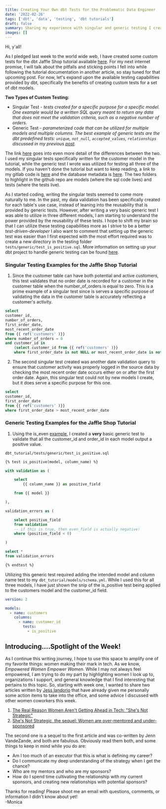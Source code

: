 ```yaml
---
title: Creating Your Own dbt Tests for the Problematic Data Engineer
date: '2022-02-26'
tags: ['dbt', 'data', 'testing', 'dbt tutorials']
draft: false
summary: Sharing my experience with singular and generic testing I created for the dbt Jaffle Shop tutorial.
images: []
---
```


Hi, y'all!

As I pledged last week to the world wide web, I have created some custom tests for the dbt Jaffle Shop tutorial available [here](https://docs.getdbt.com/tutorial/setting-up). For my next internet promise, I will talk about the pitfalls and sticking points I fell into while following the tutorial documentation in another article, so stay tuned for that upcoming post. For now, let's expand upon the available testing capabilities provided by dbt, specifically the benefits of creating custom tests for a set of dbt models.

**Two Types of Custom Testing:**

- Singular Test - _tests created for a specific purpose for a specific model. One example would be a written SQL query meant to return any data that does not meet the validation criteria, such as a negative number of orders._
- Generic Test - _parameterized code that can be utilized for multiple models and multiple columns. The best example of generic tests are the dbt predefined tests: `unique`, `not_null`, `accepted_values`, `relationships` discussed in my previous [post](./dbt-Testing.md)._

The link [here](https://docs.getdbt.com/docs/building-a-dbt-project/tests) goes into even more detail of the differences between the two. I used my singular tests specifically written for the customer model in the tutorial, while the generic test I wrote was utilized for testing all three of the models. If you haven't done the tutorial but want to keep reading, a link to my gitlab code is [here](https://github.com/Monica39/dbt_tutorial) and the database metadata is [here](https://www.getdbt.com/getting-started-tutorial/#!/model/model.jaffle_shop.stg_orders#details). The two folders to highlight in the github repo are models (where the sql code lives) and tests (where the tests live).

As I started coding, writing the singular tests seemed to come more naturally to me. In the past, my data validation has been specifically created for each table's use case, instead of leaning into the reusability that is provided by generic tests. However, after writing a very basic generic test I was able to utilize in three different models, I am starting to understand the power provided by the reusability of these tests. I hope to shift my brain so that I can utilize these testing capabilities more as I strive to be a better _test-driven-developer_ I also want to comment that setting up the generic test was easier than I first expected with the most effort required was to create a new directory in the testing folder `tests/generic/test_is_positive.sql`. More information on setting up your dbt project to handle generic testing can be found [here](https://docs.getdbt.com/docs/guides/writing-custom-generic-tests).

### Singular Testing Examples for the Jaffle Shop Tutorial

1. Since the customer table can have both potential and active customers, this test validates that no order date is recorded for a customer in the customer table when the number_of_orders is equal to zero. This is a prime example of a singular test since is serves a specific purpose of validating the data in the customer table is accurately reflecting a customer's activity.

```sql
select
customer_id,
number_of_orders,
first_order_date,
most_recent_order_date
from {{ ref('customers' )}}
where number_of_orders = 0
and customer_id in
    (select customer_id from {{ ref('customers' )}}
    where first_order_date is not NULL or most_recent_order_date is not NULL)
```

2. The second singular test created was another date validation query to ensure that customer activity was properly logged in the source data by checking the most recent order date occurs either on or after the first order date. Again, this singular test could not by new models I create, but it does serve a specific purpose for this one.

```sql
select
customer_id,
first_order_date
from {{ ref('customers' )}}
where first_order_date > most_recent_order_date
```

### Generic Testing Examples for the Jaffle Shop Tutorial

1. Using the is_even [example](https://docs.getdbt.com/docs/guides/writing-custom-generic-tests), I created a **very** basic generic test to validate that all the customer_id and order_id in each model output a positive value.

`dbt_tutorial/tests/generic/test_is_positive.sql`

```sql
{% test is_positive(model, column_name) %}

with validation as (

    select
        {{ column_name }} as positive_field

    from {{ model }}

),

validation_errors as (

    select positive_field
    from validation
    -- if this is true, then even_field is actually negative!
    where (positive_field < 0)

)

select *
from validation_errors

{% endtest %}
```

Utilizing this generic test required adding the intended model and column name test to my `dbt_tutorial/models/schema.yml`. While I used this for all three models, I have just shown the snip of the is_positive test being applied to the customers model and the customer_id field.

```yaml
version: 2

models:
  - name: customers
    columns:
      - name: customer_id
        tests:
          - is_positive
```

## Introducing....Spotlight of the Week!

As I continue this writing journey, I hope to use this space to amplify one of my favorite things: women making their mark in tech. As we know, _Empowered Women Empower Women_. While I may not always feel empowered, I am trying to do my part by highlighting women I look up to, organizations I support, and general knowledge that I find interesting that pertains to this topic. So, starting with week one, I wanted to share two articles written by [Jess Iandorio](https://jessiandiorio.medium.com/) that have already given me personally some action items to take into the office, and some advice I discussed with other women coworkers this week.

1. [The Real Reason Women Aren't Getting Ahead in Tech: "She's Not Strategic"](https://jessiandiorio.medium.com/the-real-reason-women-arent-getting-ahead-in-tech-she-s-not-strategic-5ba98ad91f77?)
2. [She's Not Strategic, the sequel: Women are over-mentored and under-sponsored](https://jessiandiorio.medium.com/shes-not-strategic-the-sequel-women-are-over-mentored-and-under-sponsored-8323ea6fb16e)

The second one is a sequel to the first article and was co-written by Jenn VandeZande, and both are fabulous. Obviously read them both, and some things to keep in mind while you do are:

- Am I too much of an executor that this is what is defining my career?
- Do I communicate my deep understanding of the strategy when I get the chance?
- Who are my mentors and who are my sponsors?
- How do I spend time cultivating the relationship with my current sponsors, and creating new relationships with potential sponsors?

Thanks for reading! Please shoot me an email with questions, comments, or information I didn't know about yet!
\
-Monica

